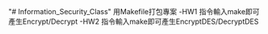 "# Information_Security_Class" 
用Makefile打包專案
-HW1
指令輸入make即可產生Encrypt/Decrypt
-HW2
指令輸入make即可產生EncryptDES/DecryptDES
